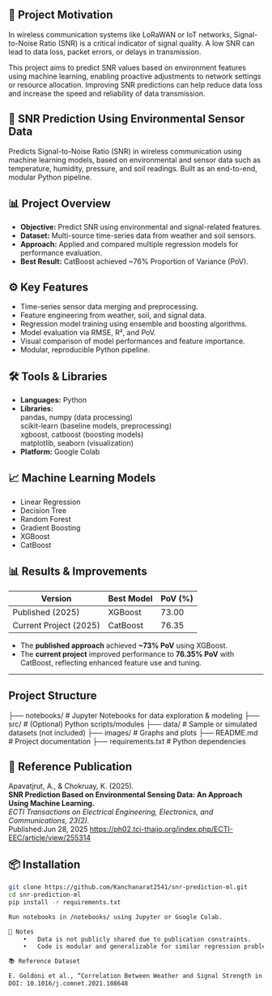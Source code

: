 ## 📌 Project Motivation

In wireless communication systems like LoRaWAN or IoT networks, Signal-to-Noise Ratio (SNR) is a critical indicator of signal quality. A low SNR can lead to data loss, packet errors, or delays in transmission.

This project aims to predict SNR values based on environment features using machine learning, enabling proactive adjustments to network settings or resource allocation. Improving SNR predictions can help reduce data loss and increase the speed and reliability of data transmission.

## 📡 SNR Prediction Using Environmental Sensor Data

Predicts Signal-to-Noise Ratio (SNR) in wireless communication using machine learning models, based on environmental and sensor data such as temperature, humidity, pressure, and soil readings. Built as an end-to-end, modular Python pipeline.

## 📊 Project Overview

- **Objective:** Predict SNR using environmental and signal-related features.  
- **Dataset:** Multi-source time-series data from weather and soil sensors.  
- **Approach:** Applied and compared multiple regression models for performance evaluation.  
- **Best Result:** CatBoost achieved ~76% Proportion of Variance (PoV).

## ⚙️ Key Features

- Time-series sensor data merging and preprocessing.  
- Feature engineering from weather, soil, and signal data.  
- Regression model training using ensemble and boosting algorithms.  
- Model evaluation via RMSE, R², and PoV.  
- Visual comparison of model performances and feature importance.  
- Modular, reproducible Python pipeline.

## 🛠️ Tools & Libraries

- **Languages:** Python  
- **Libraries:**  
  pandas, numpy (data processing)  
  scikit-learn (baseline models, preprocessing)  
  xgboost, catboost (boosting models)  
  matplotlib, seaborn (visualization)  
- **Platform:** Google Colab

## 📈 Machine Learning Models

- Linear Regression  
- Decision Tree  
- Random Forest  
- Gradient Boosting  
- XGBoost  
- CatBoost

## 📊 Results & Improvements

| Version                | Best Model | PoV (%) |
|------------------------|------------|---------|
| Published (2025)       | XGBoost    | 73.00   |
| Current Project (2025) | CatBoost   | 76.35   |

- The **published approach** achieved **~73% PoV** using XGBoost.  
- The **current project** improved performance to **76.35% PoV** with CatBoost, reflecting enhanced feature use and tuning.

---

## Project Structure 

├── notebooks/          # Jupyter Notebooks for data exploration & modeling
├── src/                # (Optional) Python scripts/modules
├── data/               # Sample or simulated datasets (not included)
├── images/             # Graphs and plots
├── README.md           # Project documentation
├── requirements.txt    # Python dependencies

## 📄 Reference Publication

Apavatjrut, A., & Chokruay, K. (2025).  
**SNR Prediction Based on Environmental Sensing Data: An Approach Using Machine Learning.**  
*ECTI Transactions on Electrical Engineering, Electronics, and Communications, 23(2).*  
Published:Jun 28, 2025
https://ph02.tci-thaijo.org/index.php/ECTI-EEC/article/view/255314

## 📦 Installation

```bash
git clone https://github.com/Kanchanarat2541/snr-prediction-ml.git
cd snr-prediction-ml
pip install -r requirements.txt

Run notebooks in /notebooks/ using Jupyter or Google Colab.

📝 Notes
	•	Data is not publicly shared due to publication constraints.
	•	Code is modular and generalizable for similar regression problems.

📚 Reference Dataset

E. Goldoni et al., “Correlation Between Weather and Signal Strength in LoRaWAN Networks: An Extensive Dataset,” Computer Networks, 2022.
DOI: 10.1016/j.comnet.2021.108648

